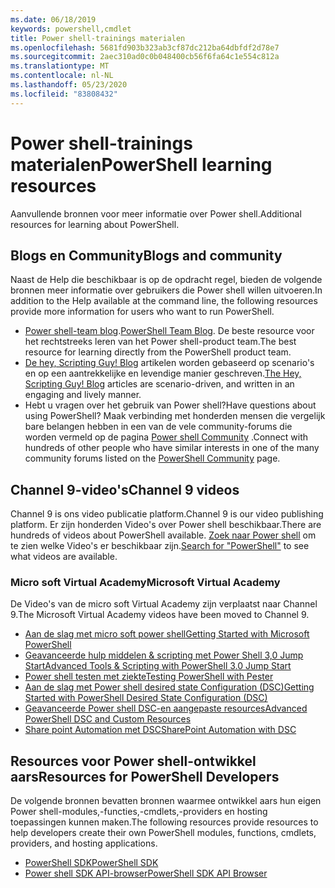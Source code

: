 ```yaml
---
ms.date: 06/18/2019
keywords: powershell,cmdlet
title: Power shell-trainings materialen
ms.openlocfilehash: 5681fd903b323ab3cf87dc212ba64dbfdf2d78e7
ms.sourcegitcommit: 2aec310ad0c0b048400cb56f6fa64c1e554c812a
ms.translationtype: MT
ms.contentlocale: nl-NL
ms.lasthandoff: 05/23/2020
ms.locfileid: "83808432"
---
```

# <a name="powershell-learning-resources"></a><span data-ttu-id="2d272-103">Power shell-trainings materialen</span><span class="sxs-lookup"><span data-stu-id="2d272-103">PowerShell learning resources</span></span>

<span data-ttu-id="2d272-104">Aanvullende bronnen voor meer informatie over Power shell.</span><span class="sxs-lookup"><span data-stu-id="2d272-104">Additional resources for learning about PowerShell.</span></span>

## <a name="blogs-and-community"></a><span data-ttu-id="2d272-105">Blogs en Community</span><span class="sxs-lookup"><span data-stu-id="2d272-105">Blogs and community</span></span>

<span data-ttu-id="2d272-106">Naast de Help die beschikbaar is op de opdracht regel, bieden de volgende bronnen meer informatie over gebruikers die Power shell willen uitvoeren.</span><span class="sxs-lookup"><span data-stu-id="2d272-106">In addition to the Help available at the command line, the following resources provide more information for users who want to run PowerShell.</span></span>

- <span data-ttu-id="2d272-107">[Power shell-team blog](https://devblogs.microsoft.com/powershell/).</span><span class="sxs-lookup"><span data-stu-id="2d272-107">[PowerShell Team Blog](https://devblogs.microsoft.com/powershell/).</span></span> <span data-ttu-id="2d272-108">De beste resource voor het rechtstreeks leren van het Power shell-product team.</span><span class="sxs-lookup"><span data-stu-id="2d272-108">The best resource for learning directly from the PowerShell product team.</span></span>
- <span data-ttu-id="2d272-109">[De hey, Scripting Guy! Blog](https://devblogs.microsoft.com/scripting/) artikelen worden gebaseerd op scenario's en op een aantrekkelijke en levendige manier geschreven.</span><span class="sxs-lookup"><span data-stu-id="2d272-109">[The Hey, Scripting Guy! Blog](https://devblogs.microsoft.com/scripting/) articles are scenario-driven, and written in an engaging and lively manner.</span></span>
- <span data-ttu-id="2d272-110">Hebt u vragen over het gebruik van Power shell?</span><span class="sxs-lookup"><span data-stu-id="2d272-110">Have questions about using PowerShell?</span></span> <span data-ttu-id="2d272-111">Maak verbinding met honderden mensen die vergelijk bare belangen hebben in een van de vele community-forums die worden vermeld op de pagina [Power shell Community](/powershell/scripting/community/community-support) .</span><span class="sxs-lookup"><span data-stu-id="2d272-111">Connect with hundreds of other people who have similar interests in one of the many community forums listed on the [PowerShell Community](/powershell/scripting/community/community-support) page.</span></span>

## <a name="channel-9-videos"></a><span data-ttu-id="2d272-112">Channel 9-video's</span><span class="sxs-lookup"><span data-stu-id="2d272-112">Channel 9 videos</span></span>

<span data-ttu-id="2d272-113">Channel 9 is ons video publicatie platform.</span><span class="sxs-lookup"><span data-stu-id="2d272-113">Channel 9 is our video publishing platform.</span></span> <span data-ttu-id="2d272-114">Er zijn honderden Video's over Power shell beschikbaar.</span><span class="sxs-lookup"><span data-stu-id="2d272-114">There are hundreds of videos about PowerShell available.</span></span> <span data-ttu-id="2d272-115">[Zoek naar Power shell](https://channel9.msdn.com/Search?term=PowerShell&sortBy=top-rated) om te zien welke Video's er beschikbaar zijn.</span><span class="sxs-lookup"><span data-stu-id="2d272-115">[Search for "PowerShell"](https://channel9.msdn.com/Search?term=PowerShell&sortBy=top-rated) to see what videos are available.</span></span>

### <a name="microsoft-virtual-academy"></a><span data-ttu-id="2d272-116">Micro soft Virtual Academy</span><span class="sxs-lookup"><span data-stu-id="2d272-116">Microsoft Virtual Academy</span></span>

<span data-ttu-id="2d272-117">De Video's van de micro soft Virtual Academy zijn verplaatst naar Channel 9.</span><span class="sxs-lookup"><span data-stu-id="2d272-117">The Microsoft Virtual Academy videos have been moved to Channel 9.</span></span>

- [<span data-ttu-id="2d272-118">Aan de slag met micro soft power shell</span><span class="sxs-lookup"><span data-stu-id="2d272-118">Getting Started with Microsoft PowerShell</span></span>](https://channel9.msdn.com/Series/Getting-Started-with-Microsoft-PowerShell)
- [<span data-ttu-id="2d272-119">Geavanceerde hulp middelen & scripting met Power Shell 3,0 Jump Start</span><span class="sxs-lookup"><span data-stu-id="2d272-119">Advanced Tools & Scripting with PowerShell 3.0 Jump Start</span></span>](https://channel9.msdn.com/Series/Advanced-Tools-and-Scripting-with-PowerShell-3.0-Jump-Start)
- [<span data-ttu-id="2d272-120">Power shell testen met ziekte</span><span class="sxs-lookup"><span data-stu-id="2d272-120">Testing PowerShell with Pester</span></span>](https://channel9.msdn.com/Series/Testing-PowerShell-with-Pester)
- [<span data-ttu-id="2d272-121">Aan de slag met Power shell desired state Configuration (DSC)</span><span class="sxs-lookup"><span data-stu-id="2d272-121">Getting Started with PowerShell Desired State Configuration (DSC)</span></span>](https://channel9.msdn.com/Series/Getting-Started-with-PowerShell-DSC)
- [<span data-ttu-id="2d272-122">Geavanceerde Power shell DSC-en aangepaste resources</span><span class="sxs-lookup"><span data-stu-id="2d272-122">Advanced PowerShell DSC and Custom Resources</span></span>](https://channel9.msdn.com/Series/Advanced-PowerShell-DSC-and-Custom-Resources)
- [<span data-ttu-id="2d272-123">Share point Automation met DSC</span><span class="sxs-lookup"><span data-stu-id="2d272-123">SharePoint Automation with DSC</span></span>](https://channel9.msdn.com/Series/SharePoint-Automation-with-DSC)

## <a name="resources-for-powershell-developers"></a><span data-ttu-id="2d272-124">Resources voor Power shell-ontwikkel aars</span><span class="sxs-lookup"><span data-stu-id="2d272-124">Resources for PowerShell Developers</span></span>

<span data-ttu-id="2d272-125">De volgende bronnen bevatten bronnen waarmee ontwikkel aars hun eigen Power shell-modules,-functies,-cmdlets,-providers en hosting toepassingen kunnen maken.</span><span class="sxs-lookup"><span data-stu-id="2d272-125">The following resources provide resources to help developers create their own PowerShell modules, functions, cmdlets, providers, and hosting applications.</span></span>

- [<span data-ttu-id="2d272-126">PowerShell SDK</span><span class="sxs-lookup"><span data-stu-id="2d272-126">PowerShell SDK</span></span>](/powershell/scripting/developer/windows-powershell)
- [<span data-ttu-id="2d272-127">Power shell SDK API-browser</span><span class="sxs-lookup"><span data-stu-id="2d272-127">PowerShell SDK API Browser</span></span>](/dotnet/api/system.management.automation)
